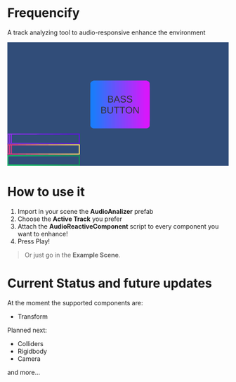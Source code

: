 # Frequencify
A track analyzing tool to audio-responsive enhance the environment 

![BassButton](Images/BassButton.gif)

# How to use it

1. Import in your scene the **AudioAnalizer** prefab
2. Choose the **Active Track** you prefer
3. Attach the **AudioReactiveComponent** script to every component you want to enhance!
4. Press Play!

> Or just go in the **Example Scene**. 

# Current Status and future updates

At the moment the supported components are:
- Transform

Planned next:

- Colliders
- Rigidbody
- Camera

and more...

